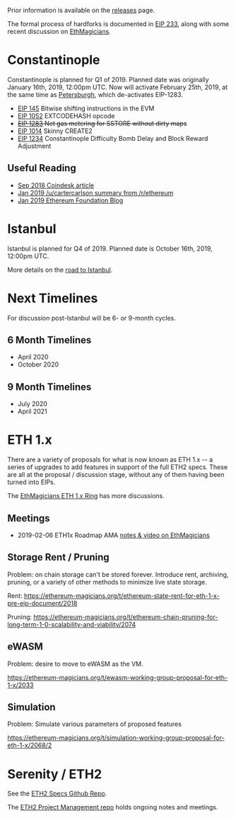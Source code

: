 <!-- TITLE: Roadmap -->
<!-- SUBTITLE: Ethereum Roadmap, including links to ETH 1.x and ETH2 / Serenity. Test -->

Prior information is available on the [releases](/releases) page.

The formal process of hardforks is documented in [EIP 233](https://eips.ethereum.org/EIPS/eip-233), along with some recent discussion on [EthMagicians](https://ethereum-magicians.org/t/eep-5-ethereum-hardfork-process-request-for-collaboration/2305).

# Constantinople
Constantinople is planned for Q1 of 2019. Planned date was originally January 16th, 2019, 12:00pm UTC. Now will activate February 25th, 2019, at the same time as [Petersburgh](/roadmap/petersburgh), which de-activates EIP-1283.

* [EIP 145](https://eips.ethereum.org/EIPS/eip-145) Bitwise shifting instructions in the EVM
* [EIP 1052](https://eips.ethereum.org/EIPS/eip-1052) EXTCODEHASH opcode
* ~~[EIP 1283](https://eips.ethereum.org/EIPS/eip-1283) Net gas metering for SSTORE without dirty maps~~
* [EIP 1014](https://eips.ethereum.org/EIPS/eip-1014) Skinny CREATE2
* [EIP 1234](https://eips.ethereum.org/EIPS/eip-1234) Constantinople Difficulty Bomb Delay and Block Reward Adjustment

## Useful Reading
* [Sep 2018 Coindesk article](https://www.coindesk.com/constantinople-ahead-what-you-need-to-know-about-ethereums-big-upgrade)
* [Jan 2019 /u/cartercarlson summary from /r/ethereum](https://www.reddit.com/r/ethereum/comments/abv70c/heres_a_summary_of_the_constantinople_update/)
* [Jan 2019 Ethereum Foundation Blog](https://blog.ethereum.org/2019/01/11/ethereum-constantinople-upgrade-announcement/)

# Istanbul
Istanbul is planned for Q4 of 2019. Planned date is October 16th, 2019, 12:00pm UTC.

More details on the [road to Istanbul](/roadmap/istanbul).

# Next Timelines
For discussion post-Istanbul will be 6- or 9-month cycles.

## 6 Month Timelines

* April 2020
* October 2020

## 9 Month Timelines

* July 2020
* April 2021
# ETH 1.x
There are a variety of proposals for what is now known as ETH 1.x -- a series of upgrades to add features in support of the full ETH2 specs. These are all at the proposal / discussion stage, without any of them having been turned into EIPs.

The [EthMagicians ETH 1.x Ring](https://ethereum-magicians.org/c/working-groups/ethereum-1-x-ring) has more discussions.

## Meetings
* 2019-02-06 ETH1x Roadmap AMA [notes & video on EthMagicians](https://ethereum-magicians.org/t/eth-roadmap-ama-webinar-feb-6th-8am-pst-1700-utc-1/2518)

## Storage Rent / Pruning

Problem: on chain storage can't be stored forever. Introduce rent, archiving, pruning, or a variety of other methods to minimize live state storage.

Rent:
https://ethereum-magicians.org/t/ethereum-state-rent-for-eth-1-x-pre-eip-document/2018

Pruning:
https://ethereum-magicians.org/t/ethereum-chain-pruning-for-long-term-1-0-scalability-and-viability/2074

## eWASM
Problem: desire to move to eWASM as the VM.

https://ethereum-magicians.org/t/ewasm-working-group-proposal-for-eth-1-x/2033

## Simulation
Problem: Simulate various parameters of proposed features

https://ethereum-magicians.org/t/simulation-working-group-proposal-for-eth-1-x/2068/2
# Serenity / ETH2
See the [ETH2 Specs Github Repo](https://github.com/ethereum/eth2.0-specs).

The [ETH2 Project Management repo](https://github.com/ethereum/eth2.0-pm) holds ongoing notes and meetings.
